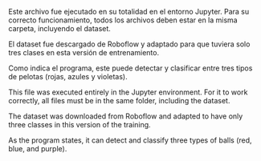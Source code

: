 Este archivo fue ejecutado en su totalidad en el entorno Jupyter. Para su correcto funcionamiento, todos los archivos deben estar en la misma carpeta, incluyendo el dataset.

El dataset fue descargado de Roboflow y adaptado para que tuviera solo tres clases en esta versión de entrenamiento.

Como indica el programa, este puede detectar y clasificar entre tres tipos de pelotas (rojas, azules y violetas).

This file was executed entirely in the Jupyter environment. For it to work correctly, all files must be in the same folder, including the dataset.

The dataset was downloaded from Roboflow and adapted to have only three classes in this version of the training.

As the program states, it can detect and classify three types of balls (red, blue, and purple).
